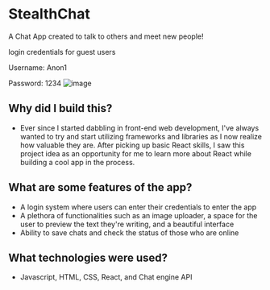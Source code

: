 # StealthChat
A Chat App created to talk to others and meet new people!

login credentials for guest users 

Username: Anon1

Password: 1234
![image](https://user-images.githubusercontent.com/70664921/149266410-632d5582-da78-4a07-8322-05f4ae21440f.png)


## Why did I build this?
- Ever since I started dabbling in front-end web development, I've always wanted to try and start utilizing 
frameworks and libraries as I now realize how valuable they are. After picking up basic React skills, I saw
this project idea as an opportunity for me to learn more about React while building a cool app in the process.

## What are some features of the app?
- A login system where users can enter their credentials to enter the app 
- A plethora of functionalities such as an image uploader, a space for the user to preview the text they're writing, and a beautiful interface
- Ability to save chats and check the status of those who are online

## What technologies were used?
- Javascript, HTML, CSS, React, and Chat engine API
